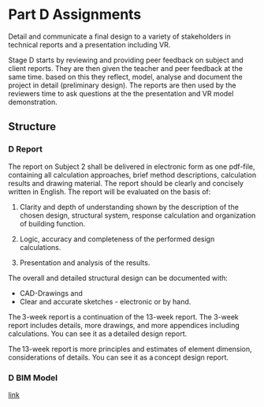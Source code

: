 # Part D Assignments

Detail and communicate a final design to a variety of stakeholders in technical reports and a presentation including VR. 

Stage D starts by reviewing and providing peer feedback on subject and client reports. They are then given the teacher and peer feedback at the same time. based on this they reflect, model, analyse and document the project in detail (preliminary design). The reports are then used by the reviewers time to ask questions at the  the presentation and VR model demonstration. 

## Structure

### D Report 

 
The report on Subject 2 shall be delivered in electronic form as one pdf-file, containing all calculation approaches, brief method descriptions, calculation results and drawing material. The report should be clearly and concisely written in English. The report will be evaluated on the basis of: 

1. Clarity and depth of understanding shown by the description of the chosen design, structural system, response calculation and organization of building function. 

2. Logic, accuracy and completeness of the performed design calculations. 

3. Presentation and analysis of the results. 

The overall and detailed structural design can be documented with: 
* CAD-Drawings and 
* Clear and accurate sketches - electronic or by hand. 

The 3-week report is a continuation of the 13-week report. The 3-week report includes details, more drawings, and more appendices including calculations. You can see it as a detailed design report. 

The 13-week report is more principles and estimates of element dimension, considerations of details. You can see it as a concept design report. 

### D BIM Model

[link](/41936/Deliverables/FinalBIM)
